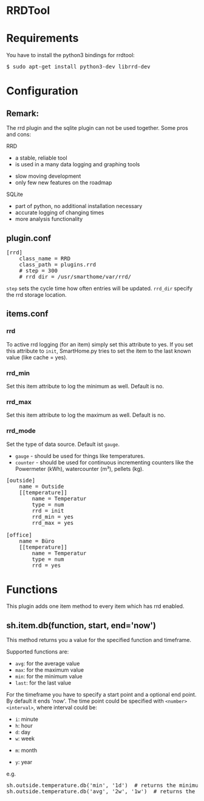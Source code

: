 # RRDTool

Requirements
============
You have to install the python3 bindings for rrdtool:
<pre>$ sudo apt-get install python3-dev librrd-dev </pre>

Configuration
=============

Remark: 
-------
The rrd plugin and the sqlite plugin can not be used together. Some pros and cons:

RRD
+ a stable, reliable tool
+ is used in a many data logging and graphing tools
- slow moving development
- only few new features on the roadmap

SQLite
+ part of python, no additional installation necessary
+ accurate logging of changing times
+ more analysis functionality

plugin.conf
-----------
<pre>
[rrd]
    class_name = RRD
    class_path = plugins.rrd
    # step = 300
    # rrd_dir = /usr/smarthome/var/rrd/
</pre>

`step` sets the cycle time how often entries will be updated.
`rrd_dir` specify the rrd storage location.

items.conf
--------------

### rrd
To active rrd logging (for an item) simply set this attribute to yes.
If you set this attribute to `init`, SmartHome.py tries to set the item to the last known value (like cache = yes).

### rrd_min
Set this item attribute to log the minimum as well. Default is no.

### rrd_max
Set this item attribute to log the maximum as well. Default is no.

### rrd_mode
Set the type of data source. Default ist `gauge`.
  * `gauge` - should be used for things like temperatures.
  * `counter` - should be used for continuous incrementing counters like the Powermeter (kWh), watercounter (m³), pellets (kg).

<pre>
[outside]
    name = Outside
    [[temperature]]
        name = Temperatur
        type = num
        rrd = init
        rrd_min = yes
        rrd_max = yes

[office]
    name = Büro
    [[temperature]]
        name = Temperatur
        type = num
        rrd = yes
</pre>

# Functions
This plugin adds one item method to every item which has rrd enabled.

## sh.item.db(function, start, end='now')
This method returns you a value for the specified function and timeframe.

Supported functions are:

   * `avg`: for the average value
   * `max`: for the maximum value
   * `min`: for the minimum value
   * `last`: for the last value

For the timeframe you have to specify a start point and a optional end point. By default it ends 'now'.
The time point could be specified with `<number><interval>`, where interval could be:

   * `i`: minute
   * `h`: hour
   * `d`: day
   * `w`: week
   + `m`: month
   * `y`: year

e.g.
<pre>
sh.outside.temperature.db('min', '1d')  # returns the minimum temperature within the last day
sh.outside.temperature.db('avg', '2w', '1w')  # returns the average temperature of the week before last week
</pre>

